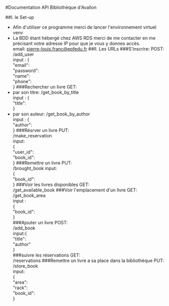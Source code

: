#Documentation API Bibliothèque d'Avallon

##I. le Set-up
* Afin d'utiliser ce programme merci de lancer l'environnement virtuel venv
* La BDD étant hébergé chez AWS RDS merci de me contacter en me précisant votre adresse IP pour que je vous y donnes accès.  
email: pierre-louis.franc@epfedu.fr
##II. Les URLs
###S'inscrire:
POST:  
/add_user  
input : {  
    "email":  
    "password":   
    "name":   
    "phone":  
}
###Rechercher un livre
GET:  
* par son titre: /get_book_by_title  
    input : {  
    "title":  
  }      
* par son auteur: /get_book_by_author  
 input : {  
    "author":  
  }
###Résrver un livre
PUT:  
/make_reservation  
input:  
{  
    "user_id":   
    "book_id":   
} 
###Remettre un livre
PUT:  
/brought_book
input:  
{  
    "book_id":  
} 
###Voir les livres disponibles
GET:  
/get_available_book
###Voir l'emplacement d'un livre
GET:  
/get_book_area  
input  :  
{  
    "book_id":  
}  
###Ajouter un livre
POST:  
/add_book  
input:{  
"title":  
"author"  
}  
###suivre les réservations
GET:  
/reservations
###Remettre un livre a sa place dans la bibliothèque
PUT:  
/store_book  
input:  
{  
    "area":    
    "rack":  
    "book_id":  
}  
